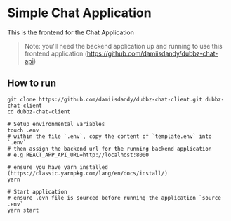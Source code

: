 # Simple Chat Application
This is the frontend for the Chat Application

> Note: you'll need the backend application up and running to use this frontend application (https://github.com/damiisdandy/dubbz-chat-api)

## How to run
```
git clone https://github.com/damiisdandy/dubbz-chat-client.git dubbz-chat-client
cd dubbz-chat-client

# Setup environmental variables
touch .env
# within the file `.env`, copy the content of `template.env` into `.env`
# then assign the backend url for the running backend application
# e.g REACT_APP_API_URL=http://localhost:8000

# ensure you have yarn installed (https://classic.yarnpkg.com/lang/en/docs/install/)
yarn

# Start application
# ensure .evn file is sourced before running the application `source .env`
yarn start
```
